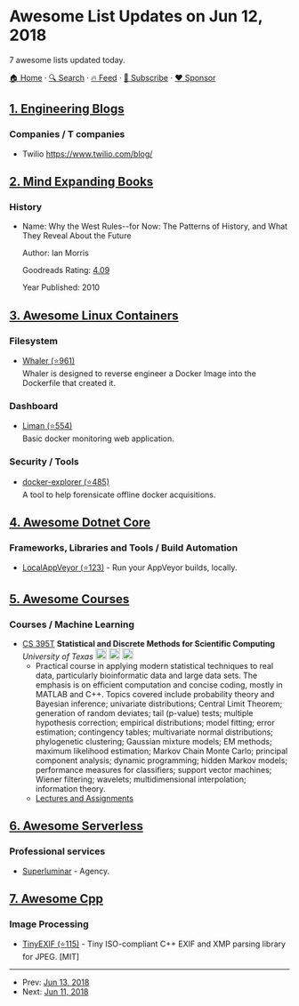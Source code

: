 # Awesome List Updates on Jun 12, 2018

7 awesome lists updated today.

[🏠 Home](/README.md) · [🔍 Search](https://www.trackawesomelist.com/search/) · [🔥 Feed](https://www.trackawesomelist.com/rss.xml) · [📮 Subscribe](https://trackawesomelist.us17.list-manage.com/subscribe?u=d2f0117aa829c83a63ec63c2f&id=36a103854c) · [❤️  Sponsor](https://github.com/sponsors/theowenyoung)



## [1. Engineering Blogs](/content/kilimchoi/engineering-blogs/README.md)

### Companies / T companies

*   Twilio <https://www.twilio.com/blog/>

## [2. Mind Expanding Books](/content/hackerkid/Mind-Expanding-Books/README.md)

### History

- Name: Why the West Rules--for Now: The Patterns of History, and What They Reveal About the Future

  Author: Ian Morris

  Goodreads Rating: [4.09](https://www.goodreads.com/book/show/9491855-why-the-west-rules-for-now)

  Year Published: 2010



## [3. Awesome Linux Containers](/content/Friz-zy/awesome-linux-containers/README.md)

### Filesystem

*   [Whaler (⭐961)](https://github.com/P3GLEG/Whaler)\
    Whaler is designed to reverse engineer a Docker Image into the Dockerfile that created it.

### Dashboard

*   [Liman (⭐554)](https://github.com/salihciftci/liman)\
    Basic docker monitoring web application.

### Security / Tools

*   [docker-explorer (⭐485)](https://github.com/google/docker-explorer/)\
    A tool to help forensicate offline docker acquisitions.

## [4. Awesome Dotnet Core](/content/thangchung/awesome-dotnet-core/README.md)

### Frameworks, Libraries and Tools / Build Automation

*   [LocalAppVeyor (⭐123)](https://github.com/joaope/LocalAppVeyor) - Run your AppVeyor builds, locally.

## [5. Awesome Courses](/content/prakhar1989/awesome-courses/README.md)

### Courses / Machine Learning

*   [CS 395T](http://www.nr.com/CS395T/) **Statistical and Discrete Methods for Scientific Computing** *University of Texas* <img src="https://assets-cdn.github.com/images/icons/emoji/unicode/1f4f9.png" width="20" height="20" alt="Lecture Videos" title="Lecture Videos" /> <img src="https://assets-cdn.github.com/images/icons/emoji/unicode/1f4dd.png" width="20" height="20" alt="Lecture Notes" title="Lecture Notes" /> <img src="https://assets-cdn.github.com/images/icons/emoji/unicode/1f4bb.png" width="20" height="20" alt="Assignments" title="Assignments" />
    *   Practical course in applying modern statistical techniques to real data, particularly bioinformatic data and large data sets. The emphasis is on efficient computation and concise coding, mostly in MATLAB and C++.
        Topics covered include probability theory and Bayesian inference; univariate distributions; Central Limit Theorem; generation of random deviates; tail (p-value) tests; multiple hypothesis correction; empirical distributions; model fitting; error estimation; contingency tables; multivariate normal distributions; phylogenetic clustering; Gaussian mixture models; EM methods; maximum likelihood estimation; Markov Chain Monte Carlo; principal component analysis; dynamic programming; hidden Markov models; performance measures for classifiers; support vector machines; Wiener filtering; wavelets; multidimensional interpolation; information theory.
    *   [Lectures and Assignments](http://wpressutexas.net/forum/)

## [6. Awesome Serverless](/content/pmuens/awesome-serverless/README.md)

### Professional services

*   [Superluminar](https://superluminar.io) - Agency.

## [7. Awesome Cpp](/content/fffaraz/awesome-cpp/README.md)

### Image Processing

*   [TinyEXIF (⭐115)](https://github.com/cdcseacave/TinyEXIF) - Tiny ISO-compliant C++ EXIF and XMP parsing library for JPEG. \[MIT]

---

- Prev: [Jun 13, 2018](/content/2018/06/13/README.md)
- Next: [Jun 11, 2018](/content/2018/06/11/README.md)